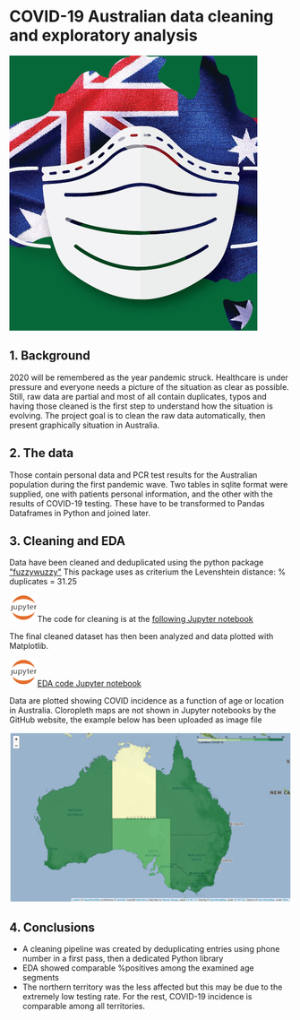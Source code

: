 # COVID-19 Australian data cleaning and exploratory analysis

![aucovid](covid.png)
## 1. Background
2020 will be remembered as the year pandemic struck. Healthcare is under pressure and everyone needs a picture of the situation as clear as possible.
Still, raw data are partial and most of all contain duplicates, typos and having those cleaned is the first step to understand how the situation is evolving.
The project goal is to clean the raw data automatically, then present graphically situation in Australia.

## 2. The data
Those contain personal data and PCR test results for the Australian population during the first pandemic wave. Two tables in sqlite format were supplied, one with patients personal information, and the other with the results of COVID-19 testing. These have to be transformed to Pandas Dataframes in Python and joined later. 

## 3. Cleaning and EDA

Data have been cleaned and deduplicated using the python package ["fuzzywuzzy"](https://programtalk.com/python-examples/fuzzywuzzy.process.dedupe/)
This package uses as criterium the Levenshtein distance:
% duplicates =  31.25

![jupyter](jupyter.png)The code for cleaning is at the [following Jupyter notebook](https://github.com/opsabarsec/inria-aphp-assignment/blob/master/Australia_COVID-19_notebook_1.ipynb)

The final cleaned dataset has then been analyzed and data plotted with Matplotlib. 

![jupyter](jupyter.png)[EDA code Jupyter notebook](https://github.com/opsabarsec/inria-aphp-assignment/blob/master/Australia_COVID-19_notebook_2.ipynb)

Data are plotted showing COVID incidence as a function of age or location in Australia.
Cloropleth maps are not shown in Jupyter notebooks by the GitHub website, the example below has been uploaded as image file

![tested_cases_map](covidau.png)

## 4. Conclusions 
- A cleaning pipeline was created by deduplicating entries using phone number in a first pass, then a dedicated Python library
- EDA showed comparable %positives among the examined age segments
- The northern territory was the less affected but this may be due to the extremely low testing rate. For the rest, COVID-19 incidence is comparable among all territories.  
